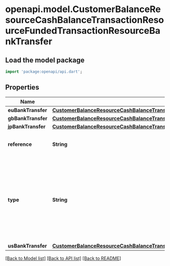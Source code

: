 # openapi.model.CustomerBalanceResourceCashBalanceTransactionResourceFundedTransactionResourceBankTransfer

## Load the model package
```dart
import 'package:openapi/api.dart';
```

## Properties
Name | Type | Description | Notes
------------ | ------------- | ------------- | -------------
**euBankTransfer** | [**CustomerBalanceResourceCashBalanceTransactionResourceFundedTransactionResourceBankTransferResourceEuBankTransfer**](CustomerBalanceResourceCashBalanceTransactionResourceFundedTransactionResourceBankTransferResourceEuBankTransfer.md) |  | [optional] 
**gbBankTransfer** | [**CustomerBalanceResourceCashBalanceTransactionResourceFundedTransactionResourceBankTransferResourceGbBankTransfer**](CustomerBalanceResourceCashBalanceTransactionResourceFundedTransactionResourceBankTransferResourceGbBankTransfer.md) |  | [optional] 
**jpBankTransfer** | [**CustomerBalanceResourceCashBalanceTransactionResourceFundedTransactionResourceBankTransferResourceJpBankTransfer**](CustomerBalanceResourceCashBalanceTransactionResourceFundedTransactionResourceBankTransferResourceJpBankTransfer.md) |  | [optional] 
**reference** | **String** | The user-supplied reference field on the bank transfer. | [optional] 
**type** | **String** | The funding method type used to fund the customer balance. Permitted values include: `eu_bank_transfer`, `gb_bank_transfer`, `jp_bank_transfer`, `mx_bank_transfer`, or `us_bank_transfer`. | 
**usBankTransfer** | [**CustomerBalanceResourceCashBalanceTransactionResourceFundedTransactionResourceBankTransferResourceUsBankTransfer**](CustomerBalanceResourceCashBalanceTransactionResourceFundedTransactionResourceBankTransferResourceUsBankTransfer.md) |  | [optional] 

[[Back to Model list]](../README.md#documentation-for-models) [[Back to API list]](../README.md#documentation-for-api-endpoints) [[Back to README]](../README.md)


